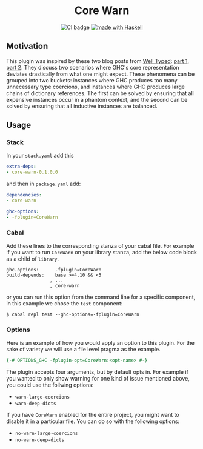<h1 align="center"> Core Warn </h1>
<p align="center">
<a href="https://github.com/Kleidukos/text-display/actions"></a>
  <img src="https://img.shields.io/github/workflow/status/JonathanLorimer/core-warn/Haskell CI?style=flat-square" alt="CI badge" />
</a>
<a href="https://haskell.org">
  <img src="https://img.shields.io/badge/Made%20in-Haskell-%235e5086?logo=haskell&style=flat-square" alt="made with Haskell"/>
</a>
</p>

## Motivation

This plugin was inspired by these two blog posts from [Well
Typed](https://well-typed.com/): [part
1](https://well-typed.com/blog/2021/08/large-records/), [part
2](https://well-typed.com/blog/2021/10/large-records-part-2/). They discuss two
scenarios where GHC's core representation deviates drastically from what one
might expect. These phenomena can be grouped into two buckets: instances where
GHC produces too many unnecessary type coercions, and instances where GHC
produces large chains of dictionary references. The first can be solved by
ensuring that all expensive instances occur in a phantom context, and the
second can be solved by ensuring that all inductive instances are balanced.

## Usage

### Stack

In your `stack.yaml` add this

```yaml
extra-deps:
- core-warn-0.1.0.0
```

and then in `package.yaml` add:

```yaml
dependencies:
- core-warn

ghc-options:
- -fplugin=CoreWarn
```

### Cabal

Add these lines to the corresponding stanza of your cabal file. For example if
you want to run `CoreWarn` on your library stanza, add the below code block as
a child of `library`.

```cabal
ghc-options:      -fplugin=CoreWarn
build-depends:    base >=4.10 && <5
                , ...
                , core-warn
```

or you can run this option from the command line for a specific component, in
this example we chose the `test` component:

```shell
$ cabal repl test --ghc-options=-fplugin=CoreWarn
```

### Options

Here is an example of how you would apply an option to this plugin. For the
sake of variety we will use a file level pragma as the example.

```haskell
{-# OPTIONS_GHC -fplugin-opt=CoreWarn:<opt-name> #-}
```

The plugin accepts four arguments, but by default opts in. For example if you
wanted to only show warning for one kind of issue mentioned above, you could
use the follwing options:
  - `warn-large-coercions`
  - `warn-deep-dicts`

If you have `CoreWarn` enabled for the entire project, you might want to disable it
in a particular file. You can do so with the following options:
  - `no-warn-large-coercions`
  - `no-warn-deep-dicts`
